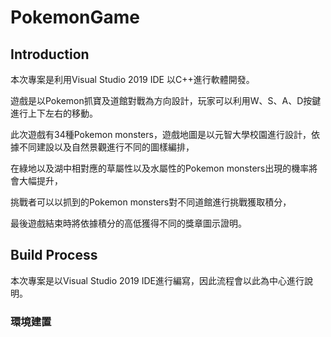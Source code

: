 # PokemonGame
## Introduction
本次專案是利用Visual Studio 2019 IDE 以C++進行軟體開發。

遊戲是以Pokemon抓寶及道館對戰為方向設計，玩家可以利用W、S、A、D按鍵進行上下左右的移動。

此次遊戲有34種Pokemon monsters，遊戲地圖是以元智大學校園進行設計，依據不同建設以及自然景觀進行不同的圖樣編排，

在綠地以及湖中相對應的草屬性以及水屬性的Pokemon monsters出現的機率將會大幅提升，

挑戰者可以以抓到的Pokemon monsters對不同道館進行挑戰獲取積分，

最後遊戲結束時將依據積分的高低獲得不同的獎章圖示證明。

## Build Process

本次專案是以Visual Studio 2019 IDE進行編寫，因此流程會以此為中心進行說明。

### 環境建置